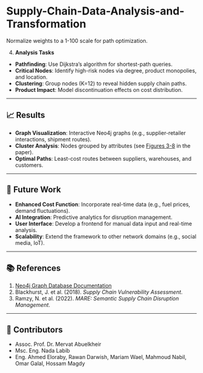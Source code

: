 # Supply-Chain-Data-Analysis-and-Transformation

Normalize weights to a 1-100 scale for path optimization.

4. **Analysis Tasks**  
- **Pathfinding**: Use Dijkstra’s algorithm for shortest-path queries.  
- **Critical Nodes**: Identify high-risk nodes via degree, product monopolies, and location.  
- **Clustering**: Group nodes (K=12) to reveal hidden supply chain paths.  
- **Product Impact**: Model discontinuation effects on cost distribution.

---

## 📈 Results

- **Graph Visualization**: Interactive Neo4j graphs (e.g., supplier-retailer interactions, shipment routes).  
- **Cluster Analysis**: Nodes grouped by attributes (see [Figures 3-8](#references) in the paper).  
- **Optimal Paths**: Least-cost routes between suppliers, warehouses, and customers.  

---

## 🚀 Future Work

- **Enhanced Cost Function**: Incorporate real-time data (e.g., fuel prices, demand fluctuations).  
- **AI Integration**: Predictive analytics for disruption management.  
- **User Interface**: Develop a frontend for manual data input and real-time analysis.  
- **Scalability**: Extend the framework to other network domains (e.g., social media, IoT).

---

## 📚 References

1. [Neo4j Graph Database Documentation](https://neo4j.com/docs/)  
2. Blackhurst, J. et al. (2018). _Supply Chain Vulnerability Assessment_.  
3. Ramzy, N. et al. (2022). _MARE: Semantic Supply Chain Disruption Management_.  

---

## 👥 Contributors

- Assoc. Prof. Dr. Mervat Abuelkheir  
- Msc. Eng. Nada Labib  
- Eng. Ahmed Eloraby, Rawan Darwish, Mariam Wael, Mahmoud Nabil, Omar Galal, Hossam Magdy  
